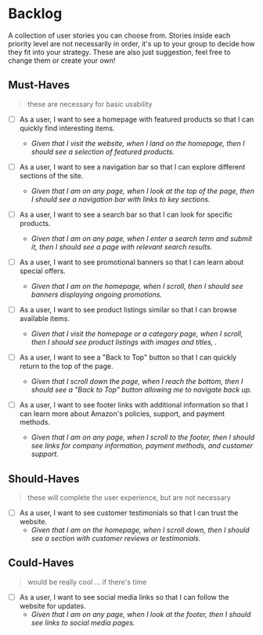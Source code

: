 # Backlog

A collection of user stories you can choose from. Stories inside each priority
level are not necessarily in order, it's up to your group to decide how they fit
into your strategy. These are also just suggestion, feel free to change them or
create your own!

## Must-Haves

> these are necessary for basic usability

- [ ] As a user, I want to see a homepage with featured products so that I can
      quickly find interesting items.

  - _Given that I visit the website, when I land on the homepage, then I should
    see a selection of featured products._

- [ ] As a user, I want to see a navigation bar so that I can explore different
      sections of the site.

  - _Given that I am on any page, when I look at the top of the page, then I
    should see a navigation bar with links to key sections._

- [ ] As a user, I want to see a search bar so that I can look for specific
      products.

  - _Given that I am on any page, when I enter a search term and submit it, then
    I should see a page with relevant search results._

- [ ] As a user, I want to see promotional banners so that I can learn about
      special offers.

  - _Given that I am on the homepage, when I scroll, then I should see banners
    displaying ongoing promotions._

- [ ] As a user, I want to see product listings similar so that I can browse
      available items.

  - _Given that I visit the homepage or a category page, when I scroll, then I
    should see product listings with images and titles, ._

- [ ] As a user, I want to see a "Back to Top" button so that I can quickly
      return to the top of the page.

  - _Given that I scroll down the page, when I reach the bottom, then I should
    see a "Back to Top" button allowing me to navigate back up._

- [ ] As a user, I want to see footer links with additional information so that
      I can learn more about Amazon's policies, support, and payment methods.
  - _Given that I am on any page, when I scroll to the footer, then I should see
    links for company information, payment methods, and customer support._

## Should-Haves

> these will complete the user experience, but are not necessary

- [ ] As a user, I want to see customer testimonials so that I can trust the
      website.
  - _Given that I am on the homepage, when I scroll down, then I should see a
    section with customer reviews or testimonials._

## Could-Haves

> would be really cool ... if there's time

- [ ] As a user, I want to see social media links so that I can follow the
      website for updates.
  - _Given that I am on any page, when I look at the footer, then I should see
    links to social media pages._
